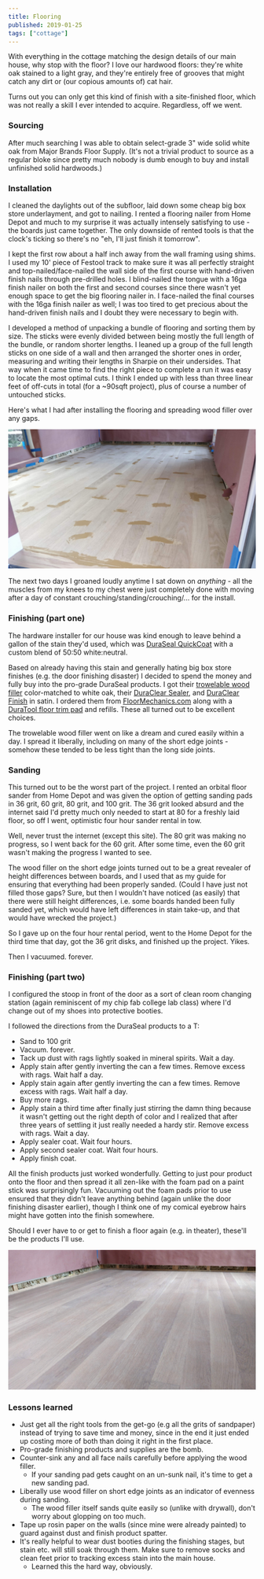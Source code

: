 ```yaml
---
title: Flooring
published: 2019-01-25
tags: ["cottage"]
---
```


With everything in the cottage matching the design details of our main house, why stop with the floor?
I love our hardwood floors: they're white oak stained to a light gray, and they're entirely free of grooves
that might catch any dirt or (our copious amounts of) cat hair.

Turns out you can only get this kind of finish with a site-finished floor, which was not really a skill I ever intended to acquire.
Regardless, off we went.

### Sourcing

After much searching I was able to obtain select-grade 3" wide solid white oak from Major Brands Floor Supply.
(It's not a trivial product to source as a regular bloke since pretty much nobody is dumb enough to buy and install
unfinished solid hardwoods.)

### Installation

I cleaned the daylights out of the subfloor, laid down some cheap big box store underlayment, and got to nailing.
I rented a flooring nailer from Home Depot and much to my surprise it was actually intensely satisfying to use -
the boards just came together.
The only downside of rented tools is that the clock's ticking so there's no "eh, I'll just finish it tomorrow".

I kept the first row about a half inch away from the wall framing using shims. I used my 10' piece of Festool track
to make sure it was all perfectly straight and top-nailed/face-nailed the wall side of the first course with hand-driven finish nails
through pre-drilled holes. I blind-nailed the tongue with a 16ga finish nailer on both the first and second courses
since there wasn't yet enough space to get the big flooring nailer in. I face-nailed the final courses with the
16ga finish nailer as well; I was too tired to get precious about the hand-driven finish nails and I doubt they were
necessary to begin with.

I developed a method of unpacking a bundle of flooring and sorting them by size.
The sticks were evenly divided between being mostly the full length of the bundle, or random shorter lengths.
I leaned up a group of the full length sticks on one side of a wall and then arranged the shorter ones in order,
measuring and writing their lengths in Sharpie on their undersides.
That way when it came time to find the right piece to complete a run it was easy to locate the most optimal cuts.
I think I ended up with less than three linear feet of off-cuts in total (for a ~90sqft project),
plus of course a number of untouched sticks.

Here's what I had after installing the flooring and spreading wood filler over any gaps.

![](images/IMG_20190125_120444.jpg "Post-install with cured wood filler")

The next two days I groaned loudly anytime I sat down on _anything_ - all the muscles from my knees to my chest
were just completely done with moving after a day of constant crouching/standing/crouching/... for the install.

### Finishing (part one)

The hardware installer for our house was kind enough to leave behind a gallon of the stain they'd used,
which was [DuraSeal QuickCoat](https://www.duraseal.com/products/stains/quick-coat/) with a custom blend of
50:50 white:neutral.

Based on already having this stain and generally hating big box store finishes (e.g. the door finishing disaster)
I decided to spend the money and fully buy into the pro-grade DuraSeal products.
I got their [trowelable wood filler](https://www.duraseal.com/products/fillers/trowelable-wood-filler/) color-matched to white oak,
their [DuraClear Sealer](https://www.duraseal.com/products/sealers/duraclear-sealer/), and
[DuraClear Finish](https://www.duraseal.com/products/finishes/duraclear/) in satin.
I ordered them from [FloorMechanics.com](https://floormechanics.com/) along with a
[DuraTool floor trim pad](https://floormechanics.com/ProductDetail/Duratool10FloorTrimPadwithHandle/8040/Applicators)
and refills. These all turned out to be excellent choices.

The trowelable wood filler went on like a dream and cured easily within a day. I spread it liberally,
including on many of the short edge joints - somehow these tended to be less tight than the long side joints.

### Sanding

This turned out to be the worst part of the project. I rented an orbital floor sander from Home Depot
and was given the option of getting sanding pads in 36 grit, 60 grit, 80 grit, and 100 grit.
The 36 grit looked absurd and the internet said I'd pretty much only needed to start at 80 for a freshly laid floor,
so off I went, optimistic four hour sander rental in tow.

Well, never trust the internet (except this site). The 80 grit was making no progress, so I went back for the 60 grit.
After some time, even the 60 grit wasn't making the progress I wanted to see.

The wood filler on the short edge joints turned out to be a great revealer of height differences between boards,
and I used that as my guide for ensuring that everything had been properly sanded.
(Could I have just not filled those gaps? Sure, but then I wouldn't have noticed (as easily) that there were still
height differences, i.e. some boards handed been fully sanded yet, which would have left differences in stain take-up,
and that would have wrecked the project.)

So I gave up on the four hour rental period, went to the Home Depot for the third time that day, got the 36 grit disks,
and finished up the project. Yikes.

Then I vacuumed. forever.

### Finishing (part two)

I configured the stoop in front of the door as a sort of clean room changing station
(again reminiscent of my chip fab college lab class) where I'd change out of my shoes into protective booties.

I followed the directions from the DuraSeal products to a T:

- Sand to 100 grit
- Vacuum. forever.
- Tack up dust with rags lightly soaked in mineral spirits. Wait a day.
- Apply stain after gently inverting the can a few times. Remove excess with rags. Wait half a day.
- Apply stain again after gently inverting the can a few times. Remove excess with rags. Wait half a day.
- Buy more rags.
- Apply stain a third time after finally just stirring the damn thing because it wasn't getting out the right depth of color and I realized that after three years of settling it just really needed a hardy stir. Remove excess with rags. Wait a day.
- Apply sealer coat. Wait four hours.
- Apply second sealer coat. Wait four hours.
- Apply finish coat.

All the finish products just worked wonderfully. Getting to just pour product onto the floor and then spread it all zen-like
with the foam pad on a paint stick was surprisingly fun. Vacuuming out the foam pads prior to use ensured that they
didn't leave anything behind (again unlike the door finishing disaster earlier), though I think one of my comical eyebrow
hairs might have gotten into the finish somewhere.

Should I ever have to or get to finish a floor again (e.g. in theater), these'll be the products I'll use.

![](images/IMG_20190130_113050.jpg "The finished product")

### Lessons learned

- Just get all the right tools from the get-go (e.g all the grits of sandpaper) instead of trying to save time and money, since in the end it just ended up costing more of both than doing it right in the first place.
- Pro-grade finishing products and supplies are the bomb.
- Counter-sink any and all face nails carefully before applying the wood filler.
  - If your sanding pad gets caught on an un-sunk nail, it's time to get a new sanding pad.
- Liberally use wood filler on short edge joints as an indicator of evenness during sanding.
  - The wood filler itself sands quite easily so (unlike with drywall), don't worry about glopping on too much.
- Tape up rosin paper on the walls (since mine were already painted) to guard against dust and finish product spatter.
- It's really helpful to wear dust booties during the finishing stages, but stain etc. will still soak through them. Make sure to remove socks and clean feet prior to tracking excess stain into the main house.
  - Learned this the hard way, obviously.
